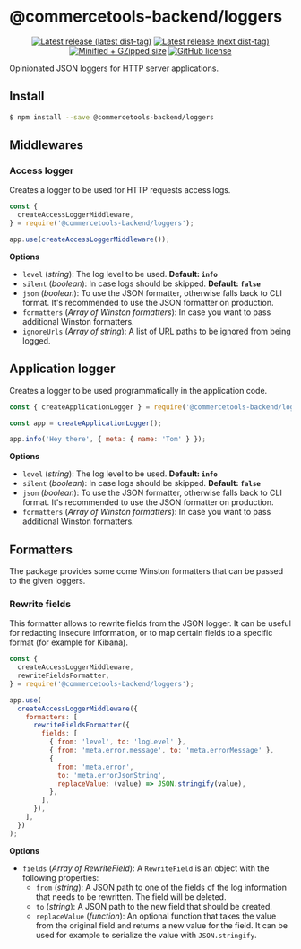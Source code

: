 # @commercetools-backend/loggers

<p align="center">
  <a href="https://www.npmjs.com/package/@commercetools-backend/loggers"><img src="https://badgen.net/npm/v/@commercetools-backend/loggers" alt="Latest release (latest dist-tag)" /></a> <a href="https://www.npmjs.com/package/@commercetools-backend/loggers"><img src="https://badgen.net/npm/v/@commercetools-backend/loggers/next" alt="Latest release (next dist-tag)" /></a> <a href="https://bundlephobia.com/result?p=@commercetools-backend/loggers"><img src="https://badgen.net/bundlephobia/minzip/@commercetools-backend/loggers" alt="Minified + GZipped size" /></a> <a href="https://github.com/commercetools/merchant-center-application-kit/blob/master/LICENSE"><img src="https://badgen.net/github/license/commercetools/merchant-center-application-kit" alt="GitHub license" /></a>
</p>

Opinionated JSON loggers for HTTP server applications.

## Install

```bash
$ npm install --save @commercetools-backend/loggers
```

## Middlewares

### Access logger

Creates a logger to be used for HTTP requests access logs.

```js
const {
  createAccessLoggerMiddleware,
} = require('@commercetools-backend/loggers');

app.use(createAccessLoggerMiddleware());
```

**Options**

- `level` (_string_): The log level to be used. **Default: `info`**
- `silent` (_boolean_): In case logs should be skipped. **Default: `false`**
- `json` (_boolean_): To use the JSON formatter, otherwise falls back to CLI format. It's recommended to use the JSON formatter on production.
- `formatters` (_Array of Winston formatters_): In case you want to pass additional Winston formatters.
- `ignoreUrls` (_Array of string_): A list of URL paths to be ignored from being logged.

## Application logger

Creates a logger to be used programmatically in the application code.

```js
const { createApplicationLogger } = require('@commercetools-backend/loggers');

const app = createApplicationLogger();

app.info('Hey there', { meta: { name: 'Tom' } });
```

**Options**

- `level` (_string_): The log level to be used. **Default: `info`**
- `silent` (_boolean_): In case logs should be skipped. **Default: `false`**
- `json` (_boolean_): To use the JSON formatter, otherwise falls back to CLI format. It's recommended to use the JSON formatter on production.
- `formatters` (_Array of Winston formatters_): In case you want to pass additional Winston formatters.

## Formatters

The package provides some come Winston formatters that can be passed to the given loggers.

### Rewrite fields

This formatter allows to rewrite fields from the JSON logger. It can be useful for redacting insecure information, or to map certain fields to a specific format (for example for Kibana).

```js
const {
  createAccessLoggerMiddleware,
  rewriteFieldsFormatter,
} = require('@commercetools-backend/loggers');

app.use(
  createAccessLoggerMiddleware({
    formatters: [
      rewriteFieldsFormatter({
        fields: [
          { from: 'level', to: 'logLevel' },
          { from: 'meta.error.message', to: 'meta.errorMessage' },
          {
            from: 'meta.error',
            to: 'meta.errorJsonString',
            replaceValue: (value) => JSON.stringify(value),
          },
        ],
      }),
    ],
  })
);
```

**Options**

- `fields` (_Array of RewriteField_): A `RewriteField` is an object with the following properties:
  - `from` (_string_): A JSON path to one of the fields of the log information that needs to be rewritten. The field will be deleted.
  - `to` (_string_): A JSON path to the new field that should be created.
  - `replaceValue` (_function_): An optional function that takes the value from the original field and returns a new value for the field. It can be used for example to serialize the value with `JSON.stringify`.
